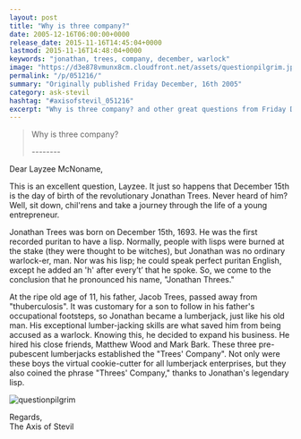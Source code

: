 ```yaml
---
layout: post
title: "Why is three company?"
date: 2005-12-16T06:00:00+0000
release_date: 2015-11-16T14:45:04+0000
lastmod: 2015-11-16T14:48:04+0000
keywords: "jonathan, trees, company, december, warlock"
image: "https://d3e878vmunx8cm.cloudfront.net/assets/questionpilgrim.jpg"
permalink: "/p/051216/"
summary: "Originally published Friday December, 16th 2005"
category: ask-stevil
hashtag: "#axisofstevil_051216"
excerpt: "Why is three company? and other great questions from Friday December, 16th 2005"
---
```


[p01]: https://d3e878vmunx8cm.cloudfront.net/assets/questionpilgrim.jpg "questionpilgrim"
> Why is three company?
> 
> \--------

Dear Layzee McNoname,

This is an excellent question, Layzee. It just so happens that December 15th is the day of birth of the revolutionary Jonathan Trees. Never heard of him? Well, sit down, chil'rens and take a journey through the life of a young entrepreneur.

Jonathan Trees was born on December 15th, 1693. He was the first recorded puritan to have a lisp. Normally, people with lisps were burned at the stake (they were thought to be witches), but Jonathan was no ordinary warlock-er, man. Nor was his lisp; he could speak perfect puritan English, except he added an 'h' after every’t’ that he spoke. So, we come to the conclusion that he pronounced his name, "Jonathan Threes."

At the ripe old age of 11, his father, Jacob Trees, passed away from "thuberculosis". It was customary for a son to follow in his father's occupational footsteps, so Jonathan became a lumberjack, just like his old man. His exceptional lumber-jacking skills are what saved him from being accused as a warlock. Knowing this, he decided to expand his business. He hired his close friends, Matthew Wood and Mark Bark. These three pre-pubescent lumberjacks established the "Trees' Company". Not only were these boys the virtual cookie-cutter for all lumberjack enterprises, but they also coined the phrase "Threes' Company," thanks to Jonathan's legendary lisp.

![questionpilgrim][p01]

Regards,  
The Axis of Stevil
